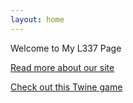 ```yaml
---
layout: home
---
```


Welcome to My L337 Page

[Read more about our site](about)

[Check out this Twine game](twine/twine.html)